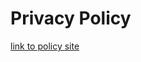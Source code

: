 # Privacy Policy

[link to policy site](https://sites.google.com/view/prop-evaluator-privacy-policy/home)

